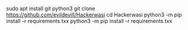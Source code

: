 sudo apt install git python3
git clone https://github.com/evildevill/Hackerwasi
cd Hackerwasi
python3 -m pip install -r requirements.txx
python3 -m pip install -r requirements.txx
